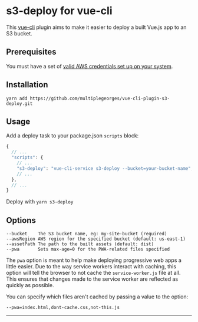 s3-deploy for vue-cli
===

This [vue-cli](https://github.com/vuejs/vue-cli) plugin aims to make it easier to deploy a built Vue.js app to an S3 bucket.

Prerequisites
---

You must have a set of [valid AWS credentials set up on your system](https://docs.aws.amazon.com/cli/latest/userguide/cli-chap-getting-started.html).


Installation
---
```
yarn add https://github.com/multiplegeorges/vue-cli-plugin-s3-deploy.git
```

Usage
---
Add a deploy task to your package.json `scripts` block:

```js
{
  // ...
  "scripts": {
    // ...
    "s3-deploy": "vue-cli-service s3-deploy --bucket=your-bucket-name",
    // ...
  },
  // ...
}
```

Deploy with `yarn s3-deploy`

Options
---
```
--bucket    The S3 bucket name, eg: my-site-bucket (required)
--awsRegion AWS region for the specified bucket (default: us-east-1)
--assetPath The path to the built assets (default: dist)
--pwa       Sets max-age=0 for the PWA-related files specified
```

The `pwa` option is meant to help make deploying progressive web apps a little
easier. Due to the way service workers interact with caching, this option will tell
the browser to not cache the `service-worker.js` file at all. This ensures that changes made
to the service worker are reflected as quickly as possible.

You can specify which files aren't cached by passing a value to the option:

`--pwa=index.html,dont-cache.css,not-this.js`

---
